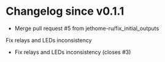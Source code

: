 # Changelog since v0.1.1
- Merge pull request #5 from jethome-ru/fix_initial_outputs

Fix relays and LEDs inconsistency 
- Fix relays and LEDs inconsistency (closes #3) 
